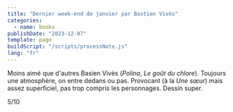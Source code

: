 ```yaml
---
title: "Dernier week-end de janvier par Bastien Vivès"
categories:
  - name: books
publishDate: "2023-12-07"
template: page
buildScript: "/scripts/processNote.js"
lang: "fr"
---
```


Moins aimé que d'autres Basien Vivès (_Polina_, _Le goût du chlore_). Toujours une atmosphère, on entre dedans ou pas. Provocant (à la _Une sœur_) mais assez superficiel, pas trop compris les personnages. Dessin super.

5/10

